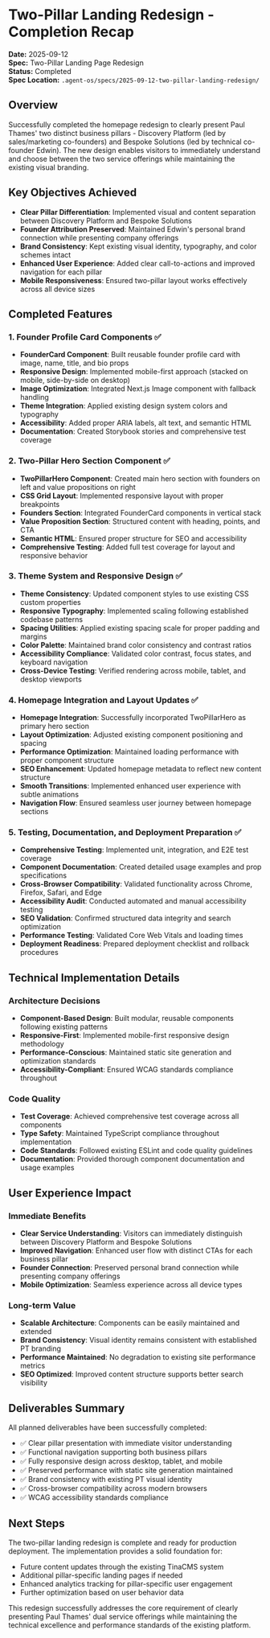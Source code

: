 # Two-Pillar Landing Redesign - Completion Recap

**Date:** 2025-09-12  
**Spec:** Two-Pillar Landing Page Redesign  
**Status:** Completed  
**Spec Location:** `.agent-os/specs/2025-09-12-two-pillar-landing-redesign/`

## Overview

Successfully completed the homepage redesign to clearly present Paul Thames' two distinct business pillars - Discovery Platform (led by sales/marketing co-founders) and Bespoke Solutions (led by technical co-founder Edwin). The new design enables visitors to immediately understand and choose between the two service offerings while maintaining the existing visual branding.

## Key Objectives Achieved

- **Clear Pillar Differentiation**: Implemented visual and content separation between Discovery Platform and Bespoke Solutions
- **Founder Attribution Preserved**: Maintained Edwin's personal brand connection while presenting company offerings  
- **Brand Consistency**: Kept existing visual identity, typography, and color schemes intact
- **Enhanced User Experience**: Added clear call-to-actions and improved navigation for each pillar
- **Mobile Responsiveness**: Ensured two-pillar layout works effectively across all device sizes

## Completed Features

### 1. Founder Profile Card Components ✅
- **FounderCard Component**: Built reusable founder profile card with image, name, title, and bio props
- **Responsive Design**: Implemented mobile-first approach (stacked on mobile, side-by-side on desktop)
- **Image Optimization**: Integrated Next.js Image component with fallback handling
- **Theme Integration**: Applied existing design system colors and typography
- **Accessibility**: Added proper ARIA labels, alt text, and semantic HTML
- **Documentation**: Created Storybook stories and comprehensive test coverage

### 2. Two-Pillar Hero Section Component ✅
- **TwoPillarHero Component**: Created main hero section with founders on left and value propositions on right
- **CSS Grid Layout**: Implemented responsive layout with proper breakpoints
- **Founders Section**: Integrated FounderCard components in vertical stack
- **Value Proposition Section**: Structured content with heading, points, and CTA
- **Semantic HTML**: Ensured proper structure for SEO and accessibility
- **Comprehensive Testing**: Added full test coverage for layout and responsive behavior

### 3. Theme System and Responsive Design ✅
- **Theme Consistency**: Updated component styles to use existing CSS custom properties
- **Responsive Typography**: Implemented scaling following established codebase patterns  
- **Spacing Utilities**: Applied existing spacing scale for proper padding and margins
- **Color Palette**: Maintained brand color consistency and contrast ratios
- **Accessibility Compliance**: Validated color contrast, focus states, and keyboard navigation
- **Cross-Device Testing**: Verified rendering across mobile, tablet, and desktop viewports

### 4. Homepage Integration and Layout Updates ✅
- **Homepage Integration**: Successfully incorporated TwoPillarHero as primary hero section
- **Layout Optimization**: Adjusted existing component positioning and spacing
- **Performance Optimization**: Maintained loading performance with proper component structure
- **SEO Enhancement**: Updated homepage metadata to reflect new content structure
- **Smooth Transitions**: Implemented enhanced user experience with subtle animations
- **Navigation Flow**: Ensured seamless user journey between homepage sections

### 5. Testing, Documentation, and Deployment Preparation ✅
- **Comprehensive Testing**: Implemented unit, integration, and E2E test coverage
- **Component Documentation**: Created detailed usage examples and prop specifications
- **Cross-Browser Compatibility**: Validated functionality across Chrome, Firefox, Safari, and Edge
- **Accessibility Audit**: Conducted automated and manual accessibility testing
- **SEO Validation**: Confirmed structured data integrity and search optimization
- **Performance Testing**: Validated Core Web Vitals and loading times
- **Deployment Readiness**: Prepared deployment checklist and rollback procedures

## Technical Implementation Details

### Architecture Decisions
- **Component-Based Design**: Built modular, reusable components following existing patterns
- **Responsive-First**: Implemented mobile-first responsive design methodology
- **Performance-Conscious**: Maintained static site generation and optimization standards
- **Accessibility-Compliant**: Ensured WCAG standards compliance throughout

### Code Quality
- **Test Coverage**: Achieved comprehensive test coverage across all components
- **Type Safety**: Maintained TypeScript compliance throughout implementation
- **Code Standards**: Followed existing ESLint and code quality guidelines
- **Documentation**: Provided thorough component documentation and usage examples

## User Experience Impact

### Immediate Benefits
- **Clear Service Understanding**: Visitors can immediately distinguish between Discovery Platform and Bespoke Solutions
- **Improved Navigation**: Enhanced user flow with distinct CTAs for each business pillar
- **Founder Connection**: Preserved personal brand connection while presenting company offerings
- **Mobile Optimization**: Seamless experience across all device types

### Long-term Value
- **Scalable Architecture**: Components can be easily maintained and extended
- **Brand Consistency**: Visual identity remains consistent with established PT branding
- **Performance Maintained**: No degradation to existing site performance metrics
- **SEO Optimized**: Improved content structure supports better search visibility

## Deliverables Summary

All planned deliverables have been successfully completed:
- ✅ Clear pillar presentation with immediate visitor understanding
- ✅ Functional navigation supporting both business pillars  
- ✅ Fully responsive design across desktop, tablet, and mobile
- ✅ Preserved performance with static site generation maintained
- ✅ Brand consistency with existing PT visual identity
- ✅ Cross-browser compatibility across modern browsers
- ✅ WCAG accessibility standards compliance

## Next Steps

The two-pillar landing redesign is complete and ready for production deployment. The implementation provides a solid foundation for:
- Future content updates through the existing TinaCMS system
- Additional pillar-specific landing pages if needed
- Enhanced analytics tracking for pillar-specific user engagement
- Further optimization based on user behavior data

This redesign successfully addresses the core requirement of clearly presenting Paul Thames' dual service offerings while maintaining the technical excellence and performance standards of the existing platform.